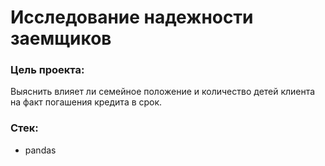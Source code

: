 # Исследование надежности заемщиков

### Цель проекта:
Выяснить влияет ли семейное положение и количество детей клиента на факт погашения кредита в срок.

### Стек: 
- pandas